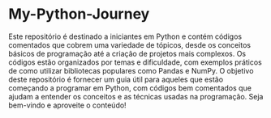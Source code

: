 # My-Python-Journey
Este repositório é destinado a iniciantes em Python e contém códigos comentados que cobrem uma variedade de tópicos, desde os conceitos básicos de programação até a criação de projetos mais complexos. Os códigos estão organizados por temas e dificuldade, com exemplos práticos de como utilizar bibliotecas populares como Pandas e NumPy. O objetivo deste repositório é fornecer um guia útil para aqueles que estão começando a programar em Python, com códigos bem comentados que ajudam a entender os conceitos e as técnicas usadas na programação. Seja bem-vindo e aproveite o conteúdo!

